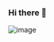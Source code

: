 ### Hi there 👋

![image](https://github.com/MurilloZanchetta/MurilloZanchetta/assets/123953912/70e4f206-7f37-4ee0-8dd4-fb3a26d3bfd9)


<!--
**MurilloZanchetta/MurilloZanchetta** is a ✨ _special_ ✨ repository because its `README.md` (this file) appears on your GitHub profile.

Here are some ideas to get you started:

- 🔭 I’m currently working on ...
- 🌱 I’m currently learning ...
- 👯 I’m looking to collaborate on ...
- 🤔 I’m looking for help with ...
- 💬 Ask me about ...
- 📫 How to reach me: ...
- 😄 Pronouns: ...
- ⚡ Fun fact: ...
-->
